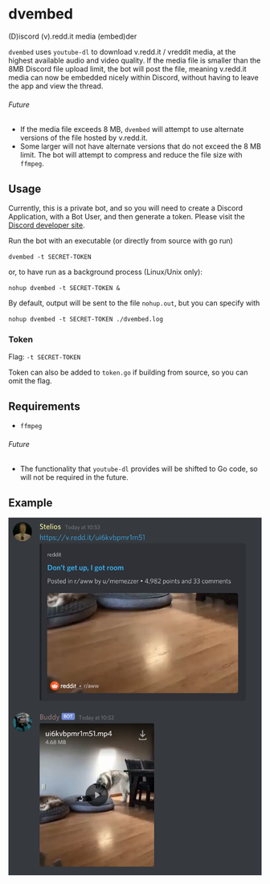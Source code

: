 # dvembed
(D)iscord (v).redd.it media (embed)der

`dvembed` uses `youtube-dl` to download v.redd.it / vreddit media, at the highest available audio and video quality.
If the media file is smaller than the 8MB Discord file upload limit, the bot will post the file, meaning 
v.redd.it media can now be embedded nicely within Discord, without having to leave the app and view the 
thread.

###### Future
- If the media file exceeds 8 MB, `dvembed` will attempt to use alternate versions of the file hosted by v.redd.it.
- Some larger will not have alternate versions that do not exceed the 8 MB limit. The bot will attempt to compress and reduce the file size with `ffmpeg`.

## Usage
Currently, this is a private bot, and so you will need to create a Discord Application, with a Bot User, and then generate a token. Please visit the [Discord developer site](https://discord.com/developers/).

Run the bot with an executable (or directly from source with go run)

`dvembed -t SECRET-TOKEN`

or, to have run as a background process (Linux/Unix only):

`nohup dvembed -t SECRET-TOKEN &`

By default, output will be sent to the file `nohup.out`, but you can specify with 

`nohup dvembed -t SECRET-TOKEN ./dvembed.log`

### Token
Flag: `-t SECRET-TOKEN`

Token can also be added to `token.go` if building from source, so you can omit the flag.

## Requirements
- `ffmpeg`

###### Future
- The functionality that `youtube-dl` provides will be shifted to Go code, so will not be required in the future.

## Example
![Example](https://github.com/kepler471/dvembed/blob/master/example.png?raw=true)
